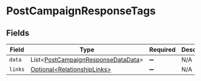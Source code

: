 # PostCampaignResponseTags


## Fields

| Field                                                                                          | Type                                                                                           | Required                                                                                       | Description                                                                                    |
| ---------------------------------------------------------------------------------------------- | ---------------------------------------------------------------------------------------------- | ---------------------------------------------------------------------------------------------- | ---------------------------------------------------------------------------------------------- |
| `data`                                                                                         | List\<[PostCampaignResponseDataData](../../models/components/PostCampaignResponseDataData.md)> | :heavy_minus_sign:                                                                             | N/A                                                                                            |
| `links`                                                                                        | [Optional\<RelationshipLinks>](../../models/components/RelationshipLinks.md)                   | :heavy_minus_sign:                                                                             | N/A                                                                                            |